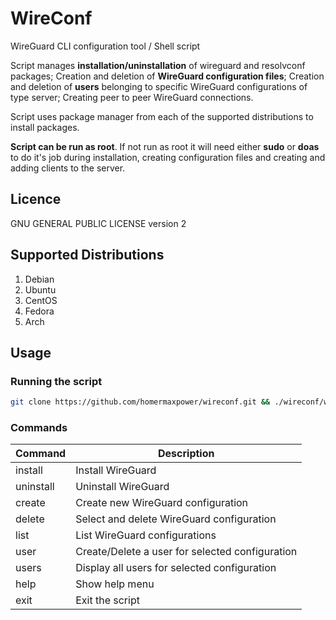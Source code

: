 # WireConf
WireGuard CLI configuration tool / Shell script

Script manages **installation/uninstallation** of wireguard and resolvconf packages; Creation and deletion of **WireGuard configuration files**;  Creation and deletion of **users** belonging to specific WireGuard configurations of type server; Creating peer to peer WireGuard connections.

Script uses package manager from each of the supported distributions to install packages.

**Script can be run as root**. If not run as root it will need either **sudo** or **doas** to do it's job during installation, creating configuration files and creating and adding clients to the server.

## Licence
GNU GENERAL PUBLIC LICENSE version 2

## Supported Distributions
1. Debian
2. Ubuntu
3. CentOS
4. Fedora
5. Arch

## Usage

### Running the script
```bash
git clone https://github.com/homermaxpower/wireconf.git && ./wireconf/wireconf.sh
```

### Commands
**Command** | **Description**
--------|------------
install | Install WireGuard
uninstall | Uninstall WireGuard
create | Create new WireGuard configuration
delete | Select and delete WireGuard configuration
list | List WireGuard configurations
user | Create/Delete a user for selected configuration
users | Display all users for selected configuration
help | Show help menu
exit | Exit the script